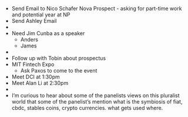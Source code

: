 - Send Email to Nico Schafer Nova Prospect - asking for part-time work and potential year at NP
- Send Ashley Email
- 
- Need Jim Cunba as a speaker
    - Anders
    - James
- 
- Follow up with Tobin about prospectus
- MIT Fintech Expo
    - Ask Paxos to come to the event
- Meet DCI at 1:30pm
- Meet Alan Li at 2:30pm
- 
- I’m curious to hear about some of the panelists views on this pluralist world that some of the panelist’s mention what is the symbiosis of fiat, cbdc, stables coins, crypto currencies. what gets used where. 
